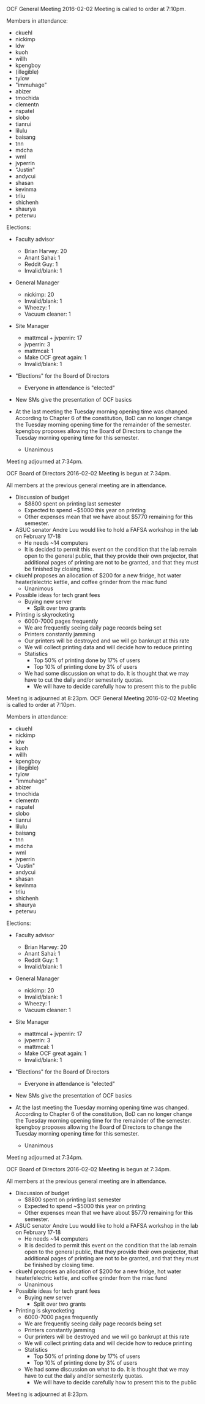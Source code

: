 OCF General Meeting
2016-02-02
Meeting is called to order at 7:10pm.

Members in attendance:
 - ckuehl
 - nickimp
 - ldw
 - kuoh
 - willh
 - kpengboy
 - (illegible)
 - tylow
 - "immuhage"
 - abizer
 - tmochida
 - clementn
 - nspatel
 - slobo
 - tianrui
 - lilulu
 - baisang
 - tnn
 - mdcha
 - wml
 - jvperrin
 - "Justin"
 - andycui
 - shasan
 - kevinma
 - trliu
 - shichenh
 - shaurya
 - peterwu

Elections:
 - Faculty advisor
    - Brian Harvey: 20
    - Anant Sahai: 1
    - Reddit Guy: 1
    - Invalid/blank: 1
 - General Manager
    - nickimp: 20
    - Invalid/blank: 1
    - Wheezy: 1
    - Vacuum cleaner: 1
 - Site Manager
    - mattmcal + jvperrin: 17
    - jvperrin: 3
    - mattmcal: 1
    - Make OCF great again: 1
    - Invalid/blank: 1
 - "Elections" for the Board of Directors
    - Everyone in attendance is "elected"

 - New SMs give the presentation of OCF basics
 - At the last meeting the Tuesday morning opening time was changed. According
   to Chapter 6 of the constitution, BoD can no longer change the Tuesday
   morning opening time for the remainder of the semester. kpengboy proposes
   allowing the Board of Directors to change the Tuesday morning opening time
   for this semester.
    - Unanimous

Meeting adjourned at 7:34pm.

OCF Board of Directors
2016-02-02
Meeting is begun at 7:34pm.

All members at the previous general meeting are in attendance.

 - Discussion of budget
    - $8800 spent on printing last semester
    - Expected to spend ~$5000 this year on printing
    - Other expenses mean that we have about $5770 remaining for this semester.
 - ASUC senator Andre Luu would like to hold a FAFSA workshop in the lab on
   February 17-18
    - He needs ~14 computers
    - It is decided to permit this event on the condition that the lab
      remain open to the general public, that they provide their own
      projector, that additional pages of printing are not to be granted,
      and that they must be finished by closing time.
 - ckuehl proposes an allocation of $200 for a new fridge,
   hot water heater/electric kettle, and coffee grinder from the misc fund
    - Unanimous
 - Possible ideas for tech grant fees
    - Buying new server
       - Split over two grants
 - Printing is skyrocketing
    - 6000-7000 pages frequently
    - We are frequently seeing daily page records being set
    - Printers constantly jamming
    - Our printers will be destroyed and we will go bankrupt at this rate
    - We will collect printing data and will decide how to reduce printing
    - Statistics
       - Top 50% of printing done by 17% of users
       - Top 10% of printing done by 3% of users
    - We had some discussion on what to do. It is thought that we may have to
      cut the daily and/or semesterly quotas.
       - We will have to decide carefully how to present this to the public

Meeting is adjourned at 8:23pm.
OCF General Meeting
2016-02-02
Meeting is called to order at 7:10pm.

Members in attendance:
 - ckuehl
 - nickimp
 - ldw
 - kuoh
 - willh
 - kpengboy
 - (illegible)
 - tylow
 - "immuhage"
 - abizer
 - tmochida
 - clementn
 - nspatel
 - slobo
 - tianrui
 - lilulu
 - baisang
 - tnn
 - mdcha
 - wml
 - jvperrin
 - "Justin"
 - andycui
 - shasan
 - kevinma
 - trliu
 - shichenh
 - shaurya
 - peterwu

Elections:
 - Faculty advisor
    - Brian Harvey: 20
    - Anant Sahai: 1
    - Reddit Guy: 1
    - Invalid/blank: 1
 - General Manager
    - nickimp: 20
    - Invalid/blank: 1
    - Wheezy: 1
    - Vacuum cleaner: 1
 - Site Manager
    - mattmcal + jvperrin: 17
    - jvperrin: 3
    - mattmcal: 1
    - Make OCF great again: 1
    - Invalid/blank: 1
 - "Elections" for the Board of Directors
    - Everyone in attendance is "elected"

 - New SMs give the presentation of OCF basics
 - At the last meeting the Tuesday morning opening time was changed. According
   to Chapter 6 of the constitution, BoD can no longer change the Tuesday
   morning opening time for the remainder of the semester. kpengboy proposes
   allowing the Board of Directors to change the Tuesday morning opening time
   for this semester.
    - Unanimous

Meeting adjourned at 7:34pm.

OCF Board of Directors
2016-02-02
Meeting is begun at 7:34pm.

All members at the previous general meeting are in attendance.

 - Discussion of budget
    - $8800 spent on printing last semester
    - Expected to spend ~$5000 this year on printing
    - Other expenses mean that we have about $5770 remaining for this semester.
 - ASUC senator Andre Luu would like to hold a FAFSA workshop in the lab on
   February 17-18
    - He needs ~14 computers
    - It is decided to permit this event on the condition that the lab
      remain open to the general public, that they provide their own
      projector, that additional pages of printing are not to be granted,
      and that they must be finished by closing time.
 - ckuehl proposes an allocation of $200 for a new fridge,
   hot water heater/electric kettle, and coffee grinder from the misc fund
    - Unanimous
 - Possible ideas for tech grant fees
    - Buying new server
       - Split over two grants
 - Printing is skyrocketing
    - 6000-7000 pages frequently
    - We are frequently seeing daily page records being set
    - Printers constantly jamming
    - Our printers will be destroyed and we will go bankrupt at this rate
    - We will collect printing data and will decide how to reduce printing
    - Statistics
       - Top 50% of printing done by 17% of users
       - Top 10% of printing done by 3% of users
    - We had some discussion on what to do. It is thought that we may have to
      cut the daily and/or semesterly quotas.
       - We will have to decide carefully how to present this to the public

Meeting is adjourned at 8:23pm.
